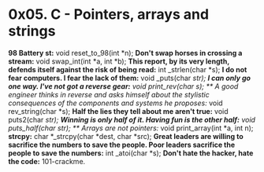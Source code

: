 # 0x05. C - Pointers, arrays and strings
**98 Battery st:** void reset_to_98(int *n);
**Don't swap horses in crossing a stream:** void swap_int(int *a, int *b);
**This report, by its very length, defends itself against the risk of being read:** int _strlen(char *s);
**I do not fear computers. I fear the lack of them:** void _puts(char *str);
**I can only go one way. I've not got a reverse gear:** void print_rev(char *s);
** A good engineer thinks in reverse and asks himself about the stylistic consequences of the components and systems he proposes:** void rev_string(char *s);
**Half the lies they tell about me aren't true:** void puts2(char *str);
**Winning is only half of it. Having fun is the other half:** void puts_half(char *str);
** Arrays are not pointers:** void print_array(int *a, int n);
**strcpy:** char *_strcpy(char *dest, char *src);
**Great leaders are willing to sacrifice the numbers to save the people. Poor leaders sacrifice the people to save the numbers:** int _atoi(char *s);
**Don't hate the hacker, hate the code:**  101-crackme.
